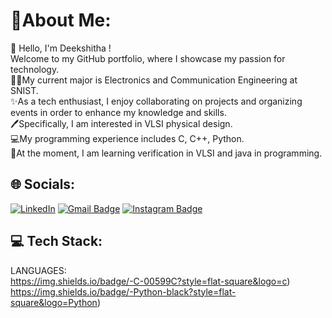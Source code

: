 # 🌟About Me:
👋 Hello, I'm Deekshitha !<br> 
Welcome to my GitHub portfolio, where I showcase my passion for technology.<br> 
👩‍🎓My current major is Electronics and Communication Engineering at SNIST.<br>
✨As a tech enthusiast, I enjoy collaborating on projects and organizing events in order to enhance my knowledge and skills.<br>
🖊️Specifically, I am interested in VLSI physical design.<br>
💻My programming experience includes C, C++, Python.<br>
📖At the moment, I am learning verification in VLSI and java in programming.<br>

## 🌐 Socials:
[![LinkedIn](https://img.shields.io/badge/LinkedIn-%230077B5.svg?logo=linkedin&logoColor=white)](https://www.linkedin.com/in/deekshitha-sanka/) 
[![Gmail Badge](https://img.shields.io/badge/-MailID-c14438?style=flat-square&logo=Gmail&logoColor=white&link=mailto:kinshukgoel4@gmail.com)](mailto:sankadeekshitha@gmail.com)
[![Instagram Badge](https://img.shields.io/badge/-Instagram-purple?style=flat-square&logo=instagram&logoColor=white&link=https://instagram.com/kinshukgoel4/)](https://www.instagram.com/deekshi25.62/)

## 💻 Tech Stack:
LANGUAGES:<br>
https://img.shields.io/badge/-C-00599C?style=flat-square&logo=c)
https://img.shields.io/badge/-Python-black?style=flat-square&logo=Python)


